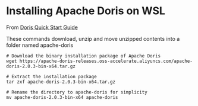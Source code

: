 # Installing Apache Doris on WSL

From [Doris Quick Start Guide](https://doris.apache.org/docs/gettingStarted/quick-start)

These commands download, unzip and move unzipped contents into a folder named apache-doris
```
# Download the binary installation package of Apache Doris
wget https://apache-doris-releases.oss-accelerate.aliyuncs.com/apache-doris-2.0.3-bin-x64.tar.gz

# Extract the installation package
tar zxf apache-doris-2.0.3-bin-x64.tar.gz

# Rename the directory to apache-doris for simplicity
mv apache-doris-2.0.3-bin-x64 apache-doris
```
